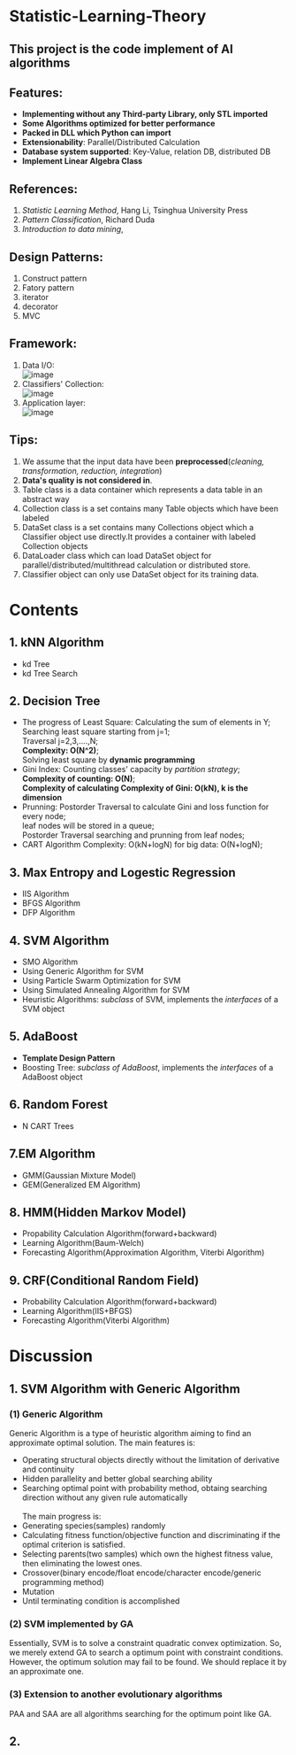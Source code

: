 # Statistic-Learning-Theory
## This project is the code implement of AI algorithms
## Features:
* **Implementing without any Third-party Library, only STL imported**
* **Some Algorithms optimized for better performance**
* **Packed in DLL which Python can import**
* **Extensionability**: Parallel/Distributed Calculation
* **Database system supported**: Key-Value, relation DB, distributed DB
* **Implement Linear Algebra Class**
## References:
1. *Statistic Learning Method*, Hang Li, Tsinghua University Press<br/>
2. *Pattern Classification*, Richard Duda<br/>
3. *Introduction to data mining*, <br/>
## Design Patterns: 
1. Construct pattern<br/>
2. Fatory pattern<br/>
3. iterator<br/>
4. decorator<br/> 
5. MVC<br/>
## Framework:
1. Data I/O: <br/>
![image](https://github.com/markmakemate/Statistic-Learning-Theory/blob/master/Framework.png)
2. Classifiers' Collection: <br/>
![image](https://github.com/markmakemate/Statistic-Learning-Theory/blob/master/Classifiers'_collection.png)
3. Application layer: <br/>
![image](https://github.com/markmakemate/Statistic-Learning-Theory/blob/master/MVC.png)

## Tips:
1. We assume that the input data have been **preprocessed**(*cleaning, transformation, reduction, integration*) <br/>
2. **Data's quality is not considered in**.<br/>
3. Table class is a data container which represents a data table in an abstract way<br/>
4. Collection class is a set contains many Table objects which have been labeled<br/>
5. DataSet class is a set contains many Collections object which a Classifier object use directly.It provides a container with labeled Collection objects<br/>
6. DataLoader class which can load DataSet object for parallel/distributed/multithread calculation or distributed store.<br/>
7. Classifier object can only use DataSet object for its training data.<br/>
# Contents
## 1. kNN Algorithm
* kd Tree
* kd Tree Search
## 2. Decision Tree
* The progress of Least Square:
 Calculating the sum of elements in Y;<br/>
 Searching least square starting from j=1;<br/>
 Traversal j=2,3,....,N;<br/>
 **Complexity: O(N^2)**;<br/>
 Solving least square by **dynamic programming**<br/>
* Gini Index:
 Counting classes' capacity by *partition strategy*;<br/>
 **Complexity of counting: O(N)**;<br/>
 **Complexity of calculating Complexity of Gini: O(kN), k is the dimension**<br/>
* Prunning:
 Postorder Traversal to calculate Gini and loss function for every node;<br/>
 leaf nodes will be stored in a queue;<br/>
 Postorder Traversal searching and prunning from leaf nodes;<br/>
 * CART Algorithm Complexity: O(kN+logN) for big data: O(N+logN);
 
## 3. Max Entropy and Logestic Regression
* IIS Algorithm
* BFGS Algorithm
* DFP Algorithm

## 4. SVM Algorithm
* SMO Algorithm
* Using Generic Algorithm for SVM
* Using Particle Swarm Optimization for SVM
* Using Simulated Annealing Algorithm for SVM
* Heuristic Algorithms: *subclass* of SVM, implements the *interfaces* of a SVM object

## 5. AdaBoost
* **Template Design Pattern**
* Boosting Tree: *subclass of AdaBoost*, implements the *interfaces* of a AdaBoost object

## 6. Random Forest
* N CART Trees

## 7.EM Algorithm
* GMM(Gaussian Mixture Model)
* GEM(Generalized EM Algorithm)

## 8. HMM(Hidden Markov Model)
* Propability Calculation Algorithm(forward+backward)
* Learning Algorithm(Baum-Welch)
* Forecasting Algorithm(Approximation Algorithm, Viterbi Algorithm)

## 9. CRF(Conditional Random Field)
* Probability Calculation Algorithm(forward+backward)
* Learning Algorithm(IIS+BFGS)
* Forecasting Algorithm(Viterbi Algorithm)

# Discussion
## 1. SVM Algorithm  with Generic Algorithm
### (1) Generic Algorithm
Generic Algorithm is a type of heuristic algorithm aiming to find an approximate optimal solution. The main features is:<br/>
* Operating structural objects directly without the limitation of derivative and continuity
* Hidden parallelity and better global searching ability
* Searching optimal point with probability method, obtaing searching direction without any given rule automatically<br/>
<br/>The main progress is:
* Generating species(samples) randomly
* Calculating fitness function/objective function and discriminating if the optimal criterion is satisfied. 
* Selecting parents(two samples) which own the highest fitness value, then eliminating the lowest ones. 
* Crossover(binary encode/float encode/character encode/generic programming method)
* Mutation<br/>
* Until terminating condition is accomplished
### (2) SVM implemented by GA
Essentially, SVM is to solve a constraint quadratic convex optimization. So, we merely extend GA to search a optimum point with constraint conditions. <br/>
However, the optimum solution may fail to be found. We should replace it by an approximate one. 
### (3) Extension to another evolutionary algorithms
PAA and SAA are all algorithms searching for the optimum point like GA.

## 2. 
